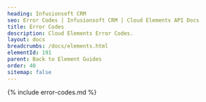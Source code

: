 ```yaml
---
heading: Infusionsoft CRM
seo: Error Codes | Infusionsoft CRM | Cloud Elements API Docs
title: Error Codes
description: Cloud Elements Error Codes.
layout: docs
breadcrumbs: /docs/elements.html
elementId: 191
parent: Back to Element Guides
order: 40
sitemap: false
---
```


{% include error-codes.md %}
